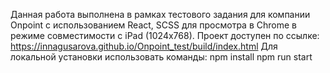 Данная работа выполнена в рамках тестового задания для компании Onpoint с использованием React, SCSS для просмотра в Chrome в режиме совместимости с iPad (1024x768).
Проект доступен по ссылке: https://innagusarova.github.io/Onpoint_test/build/index.html
Для локальной установки использовать команды: npm install npm run start